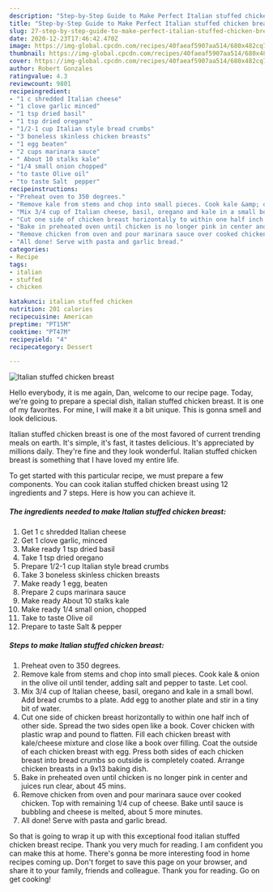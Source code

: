 ```yaml
---
description: "Step-by-Step Guide to Make Perfect Italian stuffed chicken breast"
title: "Step-by-Step Guide to Make Perfect Italian stuffed chicken breast"
slug: 27-step-by-step-guide-to-make-perfect-italian-stuffed-chicken-breast
date: 2020-12-23T17:46:42.470Z
image: https://img-global.cpcdn.com/recipes/40faeaf5907aa514/680x482cq70/italian-stuffed-chicken-breast-recipe-main-photo.jpg
thumbnail: https://img-global.cpcdn.com/recipes/40faeaf5907aa514/680x482cq70/italian-stuffed-chicken-breast-recipe-main-photo.jpg
cover: https://img-global.cpcdn.com/recipes/40faeaf5907aa514/680x482cq70/italian-stuffed-chicken-breast-recipe-main-photo.jpg
author: Robert Gonzales
ratingvalue: 4.3
reviewcount: 9801
recipeingredient:
- "1 c shredded Italian cheese"
- "1 clove garlic minced"
- "1 tsp dried basil"
- "1 tsp dried oregano"
- "1/2-1 cup Italian style bread crumbs"
- "3 boneless skinless chicken breasts"
- "1 egg beaten"
- "2 cups marinara sauce"
- " About 10 stalks kale"
- "1/4 small onion chopped"
- "to taste Olive oil"
- "to taste Salt  pepper"
recipeinstructions:
- "Preheat oven to 350 degrees."
- "Remove kale from stems and chop into small pieces. Cook kale &amp; onion in the olive oil until tender, adding salt and pepper to taste. Let cool."
- "Mix 3/4 cup of Italian cheese, basil, oregano and kale in a small bowl. Add bread crumbs to a plate. Add egg to another plate and stir in a tiny bit of water."
- "Cut one side of chicken breast horizontally to within one half inch of other side. Spread the two sides open like a book. Cover chicken with plastic wrap and pound to flatten. Fill each chicken breast with kale/cheese mixture and close like a book over filling. Coat the outside of each chicken breast with egg. Press both sides of each chicken breast into bread crumbs so outside is completely coated. Arrange chicken breasts in a 9x13 baking dish."
- "Bake in preheated oven until chicken is no longer pink in center and juices run clear, about 45 mins."
- "Remove chicken from oven and pour marinara sauce over cooked chicken. Top with remaining 1/4 cup of cheese. Bake until sauce is bubbling and cheese is melted, about 5 more minutes."
- "All done! Serve with pasta and garlic bread."
categories:
- Recipe
tags:
- italian
- stuffed
- chicken

katakunci: italian stuffed chicken 
nutrition: 201 calories
recipecuisine: American
preptime: "PT15M"
cooktime: "PT47M"
recipeyield: "4"
recipecategory: Dessert

---
```



![Italian stuffed chicken breast](https://img-global.cpcdn.com/recipes/40faeaf5907aa514/680x482cq70/italian-stuffed-chicken-breast-recipe-main-photo.jpg)

Hello everybody, it is me again, Dan, welcome to our recipe page. Today, we're going to prepare a special dish, italian stuffed chicken breast. It is one of my favorites. For mine, I will make it a bit unique. This is gonna smell and look delicious.

Italian stuffed chicken breast is one of the most favored of current trending meals on earth. It's simple, it's fast, it tastes delicious. It's appreciated by millions daily. They're fine and they look wonderful. Italian stuffed chicken breast is something that I have loved my entire life.




To get started with this particular recipe, we must prepare a few components. You can cook italian stuffed chicken breast using 12 ingredients and 7 steps. Here is how you can achieve it.

<!--inarticleads1-->

##### The ingredients needed to make Italian stuffed chicken breast:

1. Get 1 c shredded Italian cheese
1. Get 1 clove garlic, minced
1. Make ready 1 tsp dried basil
1. Take 1 tsp dried oregano
1. Prepare 1/2-1 cup Italian style bread crumbs
1. Take 3 boneless skinless chicken breasts
1. Make ready 1 egg, beaten
1. Prepare 2 cups marinara sauce
1. Make ready  About 10 stalks kale
1. Make ready 1/4 small onion, chopped
1. Take to taste Olive oil
1. Prepare to taste Salt &amp; pepper




<!--inarticleads2-->

##### Steps to make Italian stuffed chicken breast:

1. Preheat oven to 350 degrees.
1. Remove kale from stems and chop into small pieces. Cook kale &amp; onion in the olive oil until tender, adding salt and pepper to taste. Let cool.
1. Mix 3/4 cup of Italian cheese, basil, oregano and kale in a small bowl. Add bread crumbs to a plate. Add egg to another plate and stir in a tiny bit of water.
1. Cut one side of chicken breast horizontally to within one half inch of other side. Spread the two sides open like a book. Cover chicken with plastic wrap and pound to flatten. Fill each chicken breast with kale/cheese mixture and close like a book over filling. Coat the outside of each chicken breast with egg. Press both sides of each chicken breast into bread crumbs so outside is completely coated. Arrange chicken breasts in a 9x13 baking dish.
1. Bake in preheated oven until chicken is no longer pink in center and juices run clear, about 45 mins.
1. Remove chicken from oven and pour marinara sauce over cooked chicken. Top with remaining 1/4 cup of cheese. Bake until sauce is bubbling and cheese is melted, about 5 more minutes.
1. All done! Serve with pasta and garlic bread.




So that is going to wrap it up with this exceptional food italian stuffed chicken breast recipe. Thank you very much for reading. I am confident you can make this at home. There's gonna be more interesting food in home recipes coming up. Don't forget to save this page on your browser, and share it to your family, friends and colleague. Thank you for reading. Go on get cooking!
